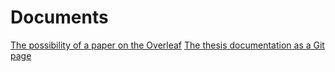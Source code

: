 # Documents

[The possibility of a paper on the Overleaf](https://www.overleaf.com/read/cmnmrnrjzpxc)
[The thesis documentation as a Git page](https://www.overleaf.com/read/cmnmrnrjzpxc)
